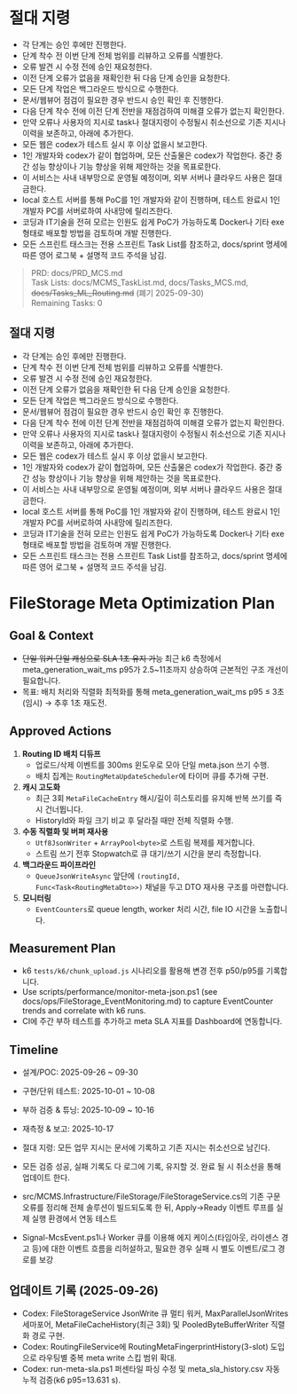 # 절대 지령
- 각 단계는 승인 후에만 진행한다.
- 단계 착수 전 이번 단계 전체 범위를 리뷰하고 오류를 식별한다.
- 오류 발견 시 수정 전에 승인 재요청한다.
- 이전 단계 오류가 없음을 재확인한 뒤 다음 단계 승인을 요청한다.
- 모든 단계 작업은 백그라운드 방식으로 수행한다.
- 문서/웹뷰어 점검이 필요한 경우 반드시 승인 확인 후 진행한다.
- 다음 단계 착수 전에 이전 단계 전반을 재점검하여 미해결 오류가 없는지 확인한다.
- 만약 오류나 사용자의 지시로 task나 절대지령이 수정될시 취소선으로 기존 지시나 이력을 보존하고, 아래에 추가한다.
- 모든 웹은 codex가 테스트 실시 후 이상 없을시 보고한다.
- 1인 개발자와 codex가 같이 협업하며, 모든 산출물은 codex가 작업한다. 중간 중간 성능 향상이나 기능 향상을 위해 제안하는 것을 목표로한다.
- 이 서비스는 사내 내부망으로 운영될 예정이며, 외부 서버나 클라우드 사용은 절대 금한다.
- local 호스트 서버를 통해 PoC를 1인 개발자와 같이 진행하며, 테스트 완료시 1인 개발자 PC를 서버로하여 사내망에 릴리즈한다.
- 코딩과 IT기술을 전혀 모르는 인원도 쉽게 PoC가 가능하도록 Docker나 기타 exe 형태로 배포할 방법을 검토하며 개발 진행한다.
- 모든 스프린트 태스크는 전용 스프린트 Task List를 참조하고, docs/sprint 명세에 따른 영어 로그북 + 설명적 코드 주석을 남김.

> PRD: docs/PRD_MCS.md  
> Task Lists: docs/MCMS_TaskList.md, docs/Tasks_MCS.md, ~~docs/Tasks_ML_Routing.md~~ (폐기 2025-09-30)  
> Remaining Tasks: 0

## 절대 지령
- 각 단계는 승인 후에만 진행한다.
- 단계 착수 전 이번 단계 전체 범위를 리뷰하고 오류를 식별한다.
- 오류 발견 시 수정 전에 승인 재요청한다.
- 이전 단계 오류가 없음을 재확인한 뒤 다음 단계 승인을 요청한다.
- 모든 단계 작업은 백그라운드 방식으로 수행한다.
- 문서/웹뷰어 점검이 필요한 경우 반드시 승인 확인 후 진행한다.
- 다음 단계 착수 전에 이전 단계 전반을 재점검하여 미해결 오류가 없는지 확인한다.
- 만약 오류나 사용자의 지시로 task나 절대지령이 수정될시 취소선으로 기존 지시나 이력을 보존하고, 아래에 추가한다.
- 모든 웹은 codex가 테스트 실시 후 이상 없을시 보고한다.
- 1인 개발자와 codex가 같이 협업하며, 모든 산출물은 codex가 작업한다. 중간 중간 성능 향상이나 기능 향상을 위해 제안하는 것을 목표로한다.
- 이 서비스는 사내 내부망으로 운영될 예정이며, 외부 서버나 클라우드 사용은 절대 금한다.
- local 호스트 서버를 통해 PoC를 1인 개발자와 같이 진행하며, 테스트 완료시 1인 개발자 PC를 서버로하여 사내망에 릴리즈한다.
- 코딩과 IT기술을 전혀 모르는 인원도 쉽게 PoC가 가능하도록 Docker나 기타 exe 형태로 배포할 방법을 검토하며 개발 진행한다.
- 모든 스프린트 태스크는 전용 스프린트 Task List를 참조하고, docs/sprint 명세에 따른 영어 로그북 + 설명적 코드 주석을 남김.
# FileStorage Meta Optimization Plan

## Goal & Context
- ~~단일 워커·단일 캐싱으로 SLA 1초 유지 가능~~ 최근 k6 측정에서 meta_generation_wait_ms p95가 2.5~11초까지 상승하여 근본적인 구조 개선이 필요합니다.
- 목표: 배치 처리와 직렬화 최적화를 통해 meta_generation_wait_ms p95 ≤ 3초(임시) → 추후 1초 재도전.

## Approved Actions
1. **Routing ID 배치 디듀프**
   - 업로드/삭제 이벤트를 300ms 윈도우로 모아 단일 meta.json 쓰기 수행.
   - 배치 집계는 `RoutingMetaUpdateScheduler`에 타이머 큐를 추가해 구현.
2. **캐시 고도화**
   - 최근 3회 `MetaFileCacheEntry` 해시/길이 히스토리를 유지해 반복 쓰기를 즉시 건너뜁니다.
   - HistoryId와 파일 크기 비교 후 달라질 때만 전체 직렬화 수행.
3. **수동 직렬화 및 버퍼 재사용**
   - `Utf8JsonWriter` + `ArrayPool<byte>`로 스트림 복제를 제거합니다.
   - 스트림 쓰기 전후 Stopwatch로 큐 대기/쓰기 시간을 분리 측정합니다.
4. **백그라운드 파이프라인**
   - `QueueJsonWriteAsync` 앞단에 `(routingId, Func<Task<RoutingMetaDto>>)` 채널을 두고 DTO 재사용 구조를 마련합니다.
5. **모니터링**
   - `EventCounters`로 queue length, worker 처리 시간, file IO 시간을 노출합니다.

## Measurement Plan
- k6 `tests/k6/chunk_upload.js` 시나리오를 활용해 변경 전후 p50/p95를 기록합니다.
- Use scripts/performance/monitor-meta-json.ps1 (see docs/ops/FileStorage_EventMonitoring.md) to capture EventCounter trends and correlate with k6 runs.
- CI에 주간 부하 테스트를 추가하고 meta SLA 지표를 Dashboard에 연동합니다.

## Timeline
- 설계/POC: 2025-09-26 ~ 09-30
- 구현/단위 테스트: 2025-10-01 ~ 10-08
- 부하 검증 & 튜닝: 2025-10-09 ~ 10-16
- 재측정 & 보고: 2025-10-17

- 절대 지령: 모든 업무 지시는 문서에 기록하고 기존 지시는 취소선으로 남긴다.
- 모든 검증 성공, 실패 기록도 다 로그에 기록, 유지할 것. 완료 될 시 취소선을 통해 업데이트 한다.
- src/MCMS.Infrastructure/FileStorage/FileStorageService.cs의 기존 구문 오류를 정리해 전체 솔루션이 빌드되도록 한 뒤, Apply→Ready 이벤트 루프를 실제 실행 환경에서 연동 테스트
- Signal-McsEvent.ps1나 Worker 큐를 이용해 에지 케이스(타임아웃, 라이센스 경고 등)에 대한 이벤트 흐름을 리허설하고, 필요한 경우 실패 시 별도 이벤트/로그 경로를 보강
## 업데이트 기록 (2025-09-26)
- Codex: FileStorageService JsonWrite 큐 멀티 워커, MaxParallelJsonWrites 세마포어, MetaFileCacheHistory(최근 3회) 및 PooledByteBufferWriter 직렬화 경로 구현.
- Codex: RoutingFileService에 RoutingMetaFingerprintHistory(3-slot) 도입으로 라우팅별 중복 meta write 스킵 범위 확대.
- Codex: run-meta-sla.ps1 퍼센타일 파싱 수정 및 meta_sla_history.csv 자동 누적 검증(k6 p95=13.631 s).





